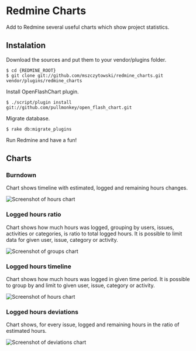 Redmine Charts
==============

Add to Redmine several useful charts which show project statistics.

## Instalation

Download the sources and put them to your vendor/plugins folder.

    $ cd {REDMINE_ROOT}
    $ git clone git://github.com/mszczytowski/redmine_charts.git vendor/plugins/redmine_charts

Install OpenFlashChart plugin. 

    $ ./script/plugin install git://github.com/pullmonkey/open_flash_chart.git

Migrate database.

    $ rake db:migrate_plugins

Run Redmine and have a fun!

## Charts

### Burndown

Chart shows timeline with estimated, logged and remaining hours changes.

![Screenshot of hours chart](http://farm4.static.flickr.com/3142/3049597577_f9337729b8_o.png)

### Logged hours ratio

Chart shows how much hours was logged, grouping by users, issues, activities or categories, is ratio to total logged hours. It is possible to limit data for given user, issue, category or activity.

![Screenshot of groups chart](http://farm4.static.flickr.com/3286/3047776453_3d6a152a25_o.png)

### Logged hours timeline

Chart shows how much hours was logged in given time period. It is possible to group by and limit to given user, issue, category or activity.

![Screenshot of hours chart](http://farm4.static.flickr.com/3021/3047776559_bab9604c84_o.png)

### Logged hours deviations

Chart shows, for every issue, logged and remaining hours in the ratio of estimated hours.

![Screenshot of deviations chart](http://farm4.static.flickr.com/3176/3050436036_bcd504a8b5_o.png)